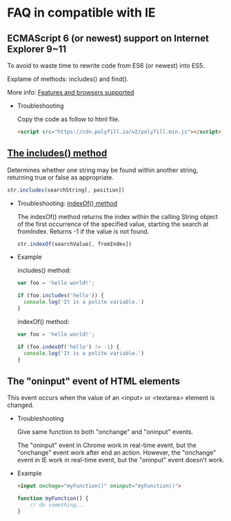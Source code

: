 # FAQ in compatible with IE

## ECMAScript 6 (or newest) support on Internet Explorer 9~11

To avoid to waste time to rewrite code from ES6 (or newest) into ES5.

Explame of methods: includes() and find().

More info: [Features and browsers supported](https://polyfill.io/v2/docs/features/)

- Troubleshooting

  Copy the code as follow to html file.

  ```html
  <script src="https://cdn.polyfill.io/v2/polyfill.min.js"></script>
  ```

## [The includes() method](https://developer.mozilla.org/en-US/docs/Web/JavaScript/Reference/Global_Objects/String/includes)

Determines whether one string may be found within another string, returning true or false as appropriate.

```javascript
str.includes(searchString[, position])
```

- Troubleshooting: [indexOf() method](https://developer.mozilla.org/en-US/docs/Web/JavaScript/Reference/Global_Objects/String/indexOf)

  The indexOf() method returns the index within the calling String object of the first occurrence of the specified value, starting the search at fromIndex. Returns -1 if the value is not found.

  ```javascript
  str.indexOf(searchValue[, fromIndex])
  ```

- Example

  includes() method:

  ```javascript
  var foo = 'hello world!';

  if (foo.includes('hello')) {
    console.log('It is a polite variable.')
  }
  ```

  indexOf() method:

  ```javascript
  var foo = 'hello world!';

  if (foo.indexOf('hello') != -1) {
    console.log('It is a polite variable.')
  }
  ```

## The "oninput" event of HTML elements

This event occurs when the value of an \<input> or \<textarea> element is changed.

- Troubleshooting

  Give same function to both "onchange" and "oninput" events.

  The "oninput" event in Chrome work in real-time event, but the "onchange" event work after end an action. However, the "onchange" event in IE work in real-time event, but the "oninput" event doesn't work.

- Example

  ```html
  <input onchage="myFunction()" oninput="myFunction()">
  ```

  ```javascript
  function myFunction() {
      // do something...
  }
  ```
